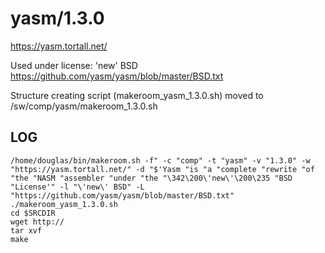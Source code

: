 yasm/1.3.0
========================

<https://yasm.tortall.net/>

Used under license:
'new' BSD
<https://github.com/yasm/yasm/blob/master/BSD.txt>

Structure creating script (makeroom_yasm_1.3.0.sh) moved to /sw/comp/yasm/makeroom_1.3.0.sh

LOG
---

    /home/douglas/bin/makeroom.sh -f" -c "comp" -t "yasm" -v "1.3.0" -w "https://yasm.tortall.net/" -d "$'Yasm "is "a "complete "rewrite "of "the "NASM "assembler "under "the "\342\200\'new\'\200\235 "BSD "License'" -l "\'new\' BSD" -L "https://github.com/yasm/yasm/blob/master/BSD.txt"
    ./makeroom_yasm_1.3.0.sh
    cd $SRCDIR
    wget http://
    tar xvf 
    make

